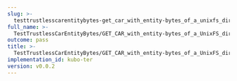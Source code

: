 ```yaml
---
slug: >-
  testtrustlesscarentitybytes-get_car_with_entity-bytes_of_a_unixfs_directory_(format-car)-body
full_name: >-
  TestTrustlessCarEntityBytes/GET_CAR_with_entity-bytes_of_a_UnixFS_directory_(format=car)/Body
outcome: pass
title: >-
  TestTrustlessCarEntityBytes/GET_CAR_with_entity-bytes_of_a_UnixFS_directory_(format=car)/Body
implementation_id: kubo-ter
version: v0.0.2
---
```


